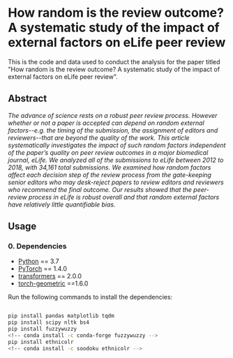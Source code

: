 # How random is the review outcome? A systematic study of the impact of external factors on eLife peer review

This is the code and data used to conduct the analysis for the paper titled "How random is the review outcome? A systematic study of the impact of external factors on eLife peer review". 

## Abstract
*The advance of science rests on a robust peer review process. However whether or not a paper is accepted can depend on random external factors--e.g. the timing of the submission, the assignment of editors and reviewers--that are beyond the quality of the work. This article systematically investigates the impact of such random factors independent of the paper’s quality on peer review outcomes in a major biomedical journal, eLife. We analyzed all of the submissions to eLife between 2012 to 2018, with 34,161 total submissions. We examined how random factors affect each decision step of the review process from the gate-keeping senior editors who may desk-reject papers to review editors and reviewers who recommend the final outcome. Our results showed that the peer-review process in eLife is robust overall and that random external factors have relatively little quantifiable bias.*



## Usage
### 0. Dependencies

- [Python](<https://www.python.org/>) == 3.7
- [PyTorch](<https://pytorch.org/get-started/locally/>) == 1.4.0
- [transformers](<https://github.com/huggingface/transformers/tree/v2.0.0>) == 2.0.0
- [torch-geometric](https://pytorch-geometric.readthedocs.io/) ==1.6.0

Run the following commands to install the dependencies:
```bash

pip install pandas matplotlib tqdm
pip install scipy nltk bs4 
pip install fuzzywuzzy
<!-- conda install -c conda-forge fuzzywuzzy -->
pip install ethnicolr
<!-- conda install -c soodoku ethnicolr -->
```
